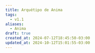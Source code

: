 ```yaml
---
title: Arquétipo de Anima
tags:
  - v1.1
aliases:
  - Anima
draft: true
created_at: 2024-07-12T18:45:50-03:00
updated_at: 2024-10-12T15:01:55-03:00
---
```

